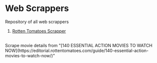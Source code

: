 # Web Scrappers
Repository of all web scrappers

1. [Rotten Tomatoes Scrapper](https://github.com/utkarshkant/Web-Scrappers/tree/main/Rotten%20Tomatoes%20Scraper)
<br>
Scrape movie details from "[140 ESSENTIAL ACTION MOVIES TO WATCH NOW](https://editorial.rottentomatoes.com/guide/140-essential-action-movies-to-watch-now/)"
